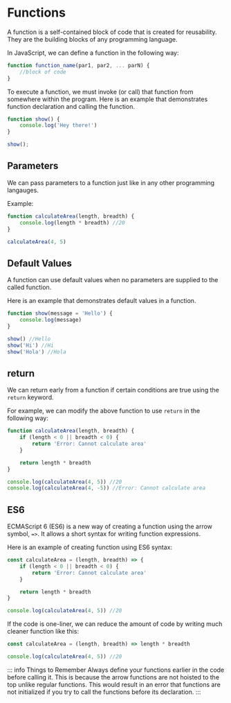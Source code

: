 # Functions

A function is a self-contained block of code that is created for reusability. They are the building blocks of any programming language.

In JavaScript, we can define a function in the following way:

```js
function function_name(par1, par2, ... parN) {
    //block of code
}
```

To execute a function, we must invoke (or call) that function from somewhere within the program. Here is an example that demonstrates function declaration and calling the function.

```js
function show() {
    console.log('Hey there!')
}

show();
```

## Parameters

We can pass parameters to a function just like in any other programming langauges.

Example:

```js
function calculateArea(length, breadth) {
    console.log(length * breadth) //20
}

calculateArea(4, 5)
```

## Default Values

A function can use default values when no parameters are supplied to the called function.

Here is an example that demonstrates default values in a function.

```js
function show(message = 'Hello') {
    console.log(message)
}

show() //Hello
show('Hi') //Hi
show('Hola') //Hola
```

## return

We can return early from a function if certain conditions are true using the `return` keyword.

For example, we can modify the above function to use `return` in the following way:

```js
function calculateArea(length, breadth) {
    if (length < 0 || breadth < 0) {
        return 'Error: Cannot calculate area'
    }

    return length * breadth
}

console.log(calculateArea(4, 5)) //20
console.log(calculateArea(4, -5)) //Error: Cannot calculate area
```

## ES6

ECMAScript 6 (ES6) is a new way of creating a function using the arrow symbol, `=>`. It allows a short syntax for writing function expressions.

Here is an example of creating function using ES6 syntax:

```js
const calculateArea = (length, breadth) => {
    if (length < 0 || breadth < 0) {
        return 'Error: Cannot calculate area'
    }

    return length * breadth
}

console.log(calculateArea(4, 5)) //20
```

If the code is one-liner, we can reduce the amount of code by writing much cleaner function like this:

```js
const calculateArea = (length, breadth) => length * breadth

console.log(calculateArea(4, 5)) //20
```

::: info Things to Remember
Always define your functions earlier in the code before calling it. This is because the arrow functions are not hoisted to the top unlike regular functions. This would result in an error that functions are not initialized if you try to call the functions before its declaration.
:::

